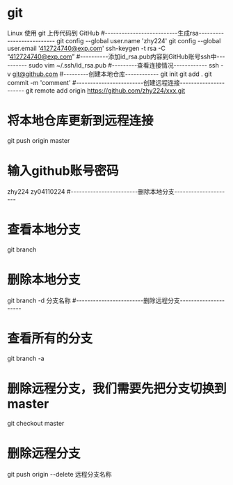 # git
Linux 使用 git 上传代码到 GitHub
#--------------------------生成rsa--------------------------
git config --global user.name 'zhy224'
git config --global user.email '412724740@exp.com'
ssh-keygen -t rsa -C “412724740@exp.com”
#----------添加id_rsa.pub内容到GitHub账号ssh中----------
sudo vim ~/.ssh/id_rsa.pub
#---------查看连接情况------------
ssh -v git@github.com
#---------创建本地仓库------------
git init
git add .
git commit  -m 'comment'
#------------------------创建远程连接----------------------
git remote add origin https://github.com/zhy224/xxx.git
# 将本地仓库更新到远程连接
git push origin master
# 输入github账号密码
zhy224
zy04110224
#------------------------删除本地分支---------------------
# 查看本地分支
git branch
# 删除本地分支
git branch -d 分支名称
#------------------------删除远程分支---------------------
# 查看所有的分支
git branch -a
# 删除远程分支，我们需要先把分支切换到master
git checkout master
# 删除远程分支
git push origin --delete 远程分支名称
